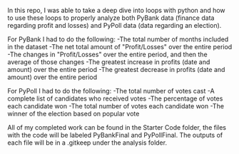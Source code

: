 In this repo, I was able to take a deep dive into loops with python and how to use these loops to properly analyze both PyBank data (finance data regarding profit and losses) and PyPoll data (data regarding an election).

For PyBank I had to do the following:
-The total number of months included in the dataset 
-The net total amount of "Profit/Losses" over the entire period 
-The changes in "Profit/Losses" over the entire period, and then the average of those changes 
-The greatest increase in profits (date and amount) over the entire period 
-The greatest decrease in profits (date and amount) over the entire period

For PyPoll I had to do the following: 
-The total number of votes cast 
-A complete list of candidates who received votes 
-The percentage of votes each candidate won 
-The total number of votes each candidate won 
-The winner of the election based on popular vote

All of my completed work can be found in the Starter Code folder, the files with the code will be labeled PyBankFinal and PyPollFinal. The outputs of each file will be in a .gitkeep under the analysis folder.

